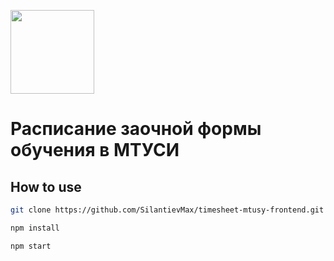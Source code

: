 [<img width="134" src="https://vk.com/images/apps/mini_apps/vk_mini_apps_logo.svg">](https://vk.com/services)

# Расписание заочной формы обучения в МТУСИ 

## How to use

```bash
git clone https://github.com/SilantievMax/timesheet-mtusy-frontend.git
```

```bash
npm install
```

```bash
npm start
```